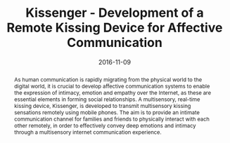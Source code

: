 ---
title: "Kissenger - Development of a Remote Kissing Device for Affective Communication"
date: 2016-11-09
link: "https://dl.acm.org/doi/abs/10.1145/3001773.3001831"
publication_type: original article
picture: ""
authors: "Emma Yann Zhang, Adrian David Cheok, Shogo Nishiguchi, Yukihiro Morisawa"
journal: "Proceedings of the 13th International Conference on Advances in Computer Entertainment Technology (p. 25). ACM"
abstract: "As human communication is rapidly migrating from the physical world to the digital world, it is crucial to develop affective communication systems to enable the expression of intimacy, emotion and empathy over the Internet, as these are essential elements in forming social relationships. A multisensory, real-time kissing device, Kissenger, is developed to transmit multisensory kissing sensations remotely using mobile phones. The aim is to provide an intimate communication channel for families and friends to physically interact with each other remotely, in order to effectively convey deep emotions and intimacy through a multisensory internet communication experience."
doi: "https://doi.org/10.1145/3001773.3001831"
draft: false
---